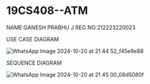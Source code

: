 # 19CS408--ATM
NAME:GANESH PRABHU J
REG NO:212223220023

USE CASE DIAGRAM

![WhatsApp Image 2024-10-20 at 21 44 52_f45e9e88](https://github.com/user-attachments/assets/d6252d24-d625-483c-8224-6d56d5871e91)

SEQUENCE DIAGRAM

![WhatsApp Image 2024-10-20 at 21 45 00_08d5080f](https://github.com/user-attachments/assets/38a08950-f33f-4738-add8-c3da38324a48)
